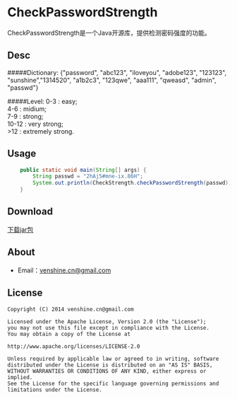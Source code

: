 CheckPasswordStrength
==
CheckPasswordStrength是一个Java开源库，提供检测密码强度的功能。

Desc
--
#####Dictionary:
{"password", "abc123", "iloveyou", "adobe123", "123123", "sunshine","1314520", "a1b2c3", "123qwe", "aaa111", "qweasd", "admin", "passwd"}

#####Level:
0-3 : easy;  
4-6 : midium;  
7-9 : strong;  
10-12 : very strong;  
&gt;12 : extremely strong.  

Usage
--
```Java
    public static void main(String[] args) {
		String passwd = "2hAj5#mne-ix.86H";
		System.out.println(CheckStrength.checkPasswordStrength(passwd));
	}
```

Download
--
[下载jar包](https://github.com/venshine/CheckPasswordStrength/blob/master/CheckPasswordStrength.jar)

About
--
* Email：venshine.cn@gmail.com

License
--
    Copyright (C) 2014 venshine.cn@gmail.com

    Licensed under the Apache License, Version 2.0 (the "License");
    you may not use this file except in compliance with the License.
    You may obtain a copy of the License at

    http://www.apache.org/licenses/LICENSE-2.0

    Unless required by applicable law or agreed to in writing, software
    distributed under the License is distributed on an "AS IS" BASIS,
    WITHOUT WARRANTIES OR CONDITIONS OF ANY KIND, either express or implied.
    See the License for the specific language governing permissions and
    limitations under the License.

